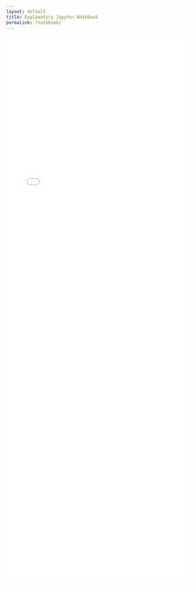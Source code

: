 ```yaml
---
layout: default
title: Explanatory Jupyter Notebook
permalink: /notebook/
---
```

<div class="container">
    <embed type="text/html" src="/notebook.html" width="100%" height="1500" class="center">
</div>